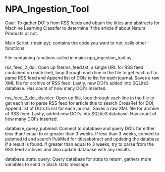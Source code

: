 # NPA_Ingestion_Tool
Goal: To gather DOI's from RSS feeds and obtain the titles and abstracts for Machine Learning Classifer to determine
if the article if about Natural Products or not.

Main Script: (main.py); contains the code you want to run, calls other functions

File containing functions called in main: npa_ingestion_tool.py

rss_feed_2_doi:
    Open up file(rss_feed.txt; a single URL for RSS feed contained on each line), loop through each line in the file to get each url to parse RSS feed and Append list of DOIs to
    list for each journal. Saves a raw XML file for archive of RSS feed. Lastly, new DOI's added into SQLite3 database. Has count of how many DOI's inserted.

rss_feed_2_doi_elsevier:
    Open up file, loop through each line in the file to get each url to parse RSS feed for article title to search
    CrossRef for DOI; Append list of DOIs to list for each journal. Saves a raw XML file for archive of RSS feed.
    Lastly, added new DOI's into SQLite3 database. Has count of how many DOI's inserted.

database_query_pubmed:
    Connect to database and query DOIs for either less than/ equal to or greater than 3 weeks. If less than 3
    weeks, convert to pubmed id and search PubMed for title/abstract and updating the database if a result is found.
    If greater than equal to 3 weeks, try to parse from the RSS feed archives and also update database with any results.

database_stats_query:
    Query database for stats to return, gathers more variables to send in Slack stats message.

